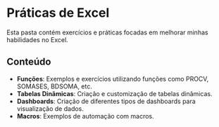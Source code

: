 # Práticas de Excel

Esta pasta contém exercícios e práticas focadas em melhorar minhas habilidades no Excel.

## Conteúdo

- **Funções**: Exemplos e exercícios utilizando funções como PROCV, SOMASES, BDSOMA, etc.
- **Tabelas Dinâmicas**: Criação e customização de tabelas dinâmicas.
- **Dashboards**: Criação de diferentes tipos de dashboards para visualização de dados.
- **Macros**: Exemplos de automação com macros.
